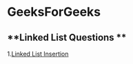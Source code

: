 # GeeksForGeeks
## **Linked List Questions **
1.[Linked List Insertion](https://practice.geeksforgeeks.org/problems/linked-list-insertion-1587115620/1?page=1&difficulty[]=-1&category[]=Linked%20List&sortBy=submissions)
